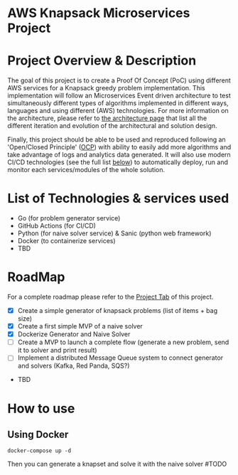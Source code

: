 # AWS Knapsack Microservices Project
# Project Overview & Description
The goal of this project is to create a Proof Of Concept (PoC) using different AWS services for a Knapsack greedy problem implementation.
This implementation will follow an Microservices Event driven architecture to test simultaneously different types of algorithms implemented in different ways, languages and using different (AWS) technologies.
For more information on the architecture, please refer to [the architecture page](architecture.md) that list all the different iteration and evolution of the architectural and solution design.

Finally, this project should be able to be used and reproduced following an 'Open/Closed Principle' ([OCP](https://stackify.com/solid-design-open-closed-principle/)) with ability to easily add more algorithms and take advantage of logs and analytics data generated.
It will also use modern CI/CD technologies (see the full list [below](#List-of-Technologies-&-services-used)) to automatically deploy, run and monitor each services/modules of the whole solution.

# List of Technologies & services used
* Go (for problem generator service)
* GitHub Actions (for CI/CD)
* Python (for naive solver service) & Sanic (python web framework)
* Docker (to containerize services)
* TBD

# RoadMap
For a complete roadmap please refer to the [Project Tab](https://github.com/users/PERES-Richard/projects/1/views/1) of this project.

- [x] Create a simple generator of knapsack problems (list of items + bag size)  
- [x] Create a first simple MVP of a naive solver  
- [x] Dockerize Generator and Naive Solver
- [ ] Create a MVP to launch a complete flow (generate a new problem, send it to solver and print result)
- [ ] Implement a distributed Message Queue system to connect generator and solvers (Kafka, Red Panda, SQS?)
- TBD

# How to use
## Using Docker
```Shell
docker-compose up -d
```

Then you can generate a knapset and solve it with the naive solver #TODO
